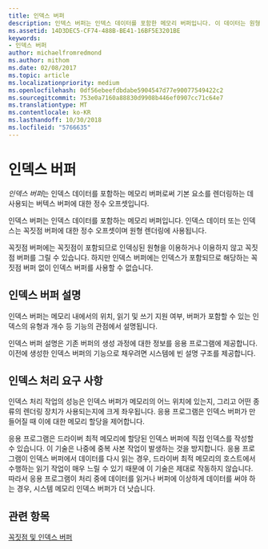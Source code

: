 ```yaml
---
title: 인덱스 버퍼
description: 인덱스 버퍼는 인덱스 데이터를 포함한 메모리 버퍼입니다. 이 데이터는 원형 렌더링에 사용되는 꼭짓점 버퍼에 대한 정수 오프셋입니다.
ms.assetid: 14D3DEC5-CF74-488B-BE41-16BF5E3201BE
keywords:
- 인덱스 버퍼
author: michaelfromredmond
ms.author: mithom
ms.date: 02/08/2017
ms.topic: article
ms.localizationpriority: medium
ms.openlocfilehash: 0df56ebeefdbdabe5904547d77e90077549422c2
ms.sourcegitcommit: 753e0a7160a88830d9908b446ef0907cc71c64e7
ms.translationtype: MT
ms.contentlocale: ko-KR
ms.lasthandoff: 10/30/2018
ms.locfileid: "5766635"
---
```

# <a name="index-buffers"></a>인덱스 버퍼


*인덱스 버퍼*는 인덱스 데이터를 포함하는 메모리 버퍼로써 기본 요소를 렌더링하는 데 사용되는 버텍스 버퍼에 대한 정수 오프셋입니다.

인덱스 버퍼는 인덱스 데이터를 포함하는 메모리 버퍼입니다. 인덱스 데이터 또는 인덱스는 꼭짓점 버퍼에 대한 정수 오프셋이며 원형 렌더링에 사용됩니다.

꼭짓점 버퍼에는 꼭짓점이 포함되므로 인덱싱된 원형을 이용하거나 이용하지 않고 꼭짓점 버퍼를 그릴 수 있습니다. 하지만 인덱스 버퍼에는 인덱스가 포함되므로 해당하는 꼭짓점 버퍼 없이 인덱스 버퍼를 사용할 수 없습니다.

## <a name="span-idindexbufferdescriptionspanspan-idindexbufferdescriptionspanspan-idindexbufferdescriptionspanindex-buffer-description"></a><span id="Index_Buffer_Description"></span><span id="index_buffer_description"></span><span id="INDEX_BUFFER_DESCRIPTION"></span>인덱스 버퍼 설명


인덱스 버퍼는 메모리 내에서의 위치, 읽기 및 쓰기 지원 여부, 버퍼가 포함할 수 있는 인덱스의 유형과 개수 등 기능의 관점에서 설명됩니다.

인덱스 버퍼 설명은 기존 버퍼의 생성 과정에 대한 정보를 응용 프로그램에 제공합니다. 이전에 생성한 인덱스 버퍼의 기능으로 채우려면 시스템에 빈 설명 구조를 제공합니다.

## <a name="span-idindexprocessingrequirementsspanspan-idindexprocessingrequirementsspanspan-idindexprocessingrequirementsspanindex-processing-requirements"></a><span id="Index_Processing_Requirements"></span><span id="index_processing_requirements"></span><span id="INDEX_PROCESSING_REQUIREMENTS"></span>인덱스 처리 요구 사항


인덱스 처리 작업의 성능은 인덱스 버퍼가 메모리의 어느 위치에 있는지, 그리고 어떤 종류의 렌더링 장치가 사용되는지에 크게 좌우됩니다. 응용 프로그램은 인덱스 버퍼가 만들어질 때 이에 대한 메모리 할당을 제어합니다.

응용 프로그램은 드라이버 최적 메모리에 할당된 인덱스 버퍼에 직접 인덱스를 작성할 수 있습니다. 이 기술은 나중에 중복 사본 작업이 발생하는 것을 방지합니다. 응용 프로그램이 인덱스 버퍼에서 데이터를 다시 읽는 경우, 드라이버 최적 메모리의 호스트에서 수행하는 읽기 작업이 매우 느릴 수 있기 때문에 이 기술은 제대로 작동하지 않습니다. 따라서 응용 프로그램이 처리 중에 데이터를 읽거나 버퍼에 이상하게 데이터를 써야 하는 경우, 시스템 메모리 인덱스 버퍼가 더 낫습니다.

## <a name="span-idrelated-topicsspanrelated-topics"></a><span id="related-topics"></span>관련 항목


[꼭짓점 및 인덱스 버퍼](vertex-and-index-buffers.md)

 

 




